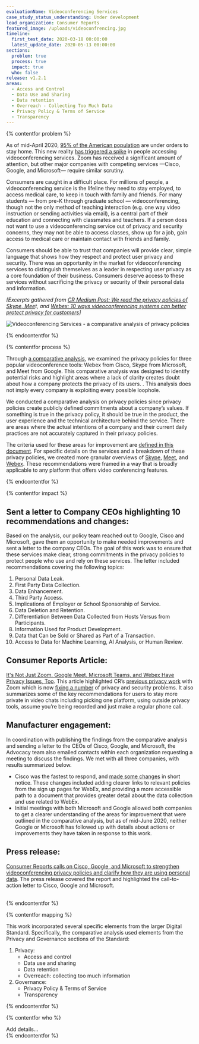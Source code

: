 ```yaml
---
evaluationName: Videoconferencing Services
case_study_status_understanding: Under development
lead_organization: Consumer Reports
featured_image: /uploads/videoconfrencing.jpg
timeline:
  first_test_date: 2020-03-18 00:00:00
  latest_update_date: 2020-05-13 00:00:00
sections:
  problem: true
  process: true
  impact: true
  who: false
release: v1.2.1
areas:
  - Access and Control
  - Data Use and Sharing
  - Data retention
  - Overreach - Collecting Too Much Data
  - Privacy Policy & Terms of Service
  - Transparency
---
```


{% contentfor problem %}
<div class="editable mt-3">
<p>As of mid-April 2020, <a target="_blank" rel="noopener"
href="https://www.nytimes.com/interactive/2020/us/coronavirus-stay-at-home-order.html">95%
of the American population</a> are under orders to stay home. This new
reality <a target="_blank" rel="noopener"
href="https://www.appannie.com/en/insights/market-data/video-conferencing-apps-surge-coronavirus/">has
triggered a spike</a> in people accessing videoconferencing services. Zoom
has received a significant amount of attention, but other major companies
with competing services &mdash;Cisco, Google, and Microsoft&mdash; require
similar scrutiny.</p><p>Consumers are caught in a difficult place. For
millions of people, a videoconferencing service is the lifeline they need to
stay employed, to access medical care, to keep in touch with family and
friends. For many students &mdash; from pre-K through graduate school
&mdash; videoconferencing, though not the only method of teaching
interaction (e.g. one way video instruction or sending activities via
email), is a central part of their education and connecting with classmates
and teachers. If a person does not want to use a videoconferencing service
out of privacy and security concerns, they may not be able to access
classes, show up for a job, gain access to medical care or maintain contact
with friends and family.</p><p>Consumers should be able to trust that
companies will provide clear, simple language that shows how they respect
and protect user privacy and security. There was an opportunity in the
market for videoconferencing services to distinguish themselves as a leader
in respecting user privacy as a core foundation of their business. Consumers
deserve access to these services without sacrificing the privacy or security
of their personal data and information.&nbsp;</p><p><em>[Excerpts gathered
from <a target="_blank" rel="noopener"
href="https://medium.com/cr-digital-lab/skype-meet-webex-videoconference-privacy-845bc8360fd3">CR
Medium Post: We read the privacy policies of Skype, Mee</a>t, and <a
target="_blank" rel="noopener"
href="https://medium.com/cr-digital-lab/skype-meet-webex-videoconference-privacy-845bc8360fd3">Webex:
10 ways videoconferencing systems can better protect privacy for
customers</a>]</em></p>
<p>
<img src="/uploads/mapping-01-inline.png" alt="Videoconferencing Services - a comparative analysis of privacy policies"/>
</p>
</div>
{% endcontentfor %}

{% contentfor process %}
<div class="editable mt-3">
<p>Through <a target="_blank" rel="noopener"
href="https://medium.com/cr-digital-lab/skype-meet-webex-videoconference-privacy-845bc8360fd3">a
comparative analysis</a>, we examined the privacy policies for three popular
videoconference tools: Webex from Cisco, Skype from Microsoft, and Meet from
Google. This comparative analysis was designed to identify potential risks
and highlight areas where a lack of clarity creates doubt about how a
company protects the privacy of its users. . This analysis does not imply
every company is exploiting every possible loophole.&nbsp;</p><p>We
conducted a comparative analysis on privacy policies since privacy policies
create publicly defined commitments about a company&rsquo;s values. If
something is true in the privacy policy, it should be true in the product,
the user experience and the technical architecture behind the service. There
are areas where the actual intentions of a company and their current daily
practices are not accurately captured in their privacy policies.</p><p>The
criteria used for these areas for improvement are <a target="_blank"
rel="noopener"
href="https://medium.com/cr-digital-lab/comparative-analysis-rubric-2d999ed0fa69">defined
in this document</a>. For specific details on the services and a breakdown
of these privacy policies, we created more granular overviews of <a
target="_blank" rel="noopener"
href="https://medium.com/cr-digital-lab/skype-teams-microsoft-policy-review-299bd1403c4b">Skype</a>,
<a target="_blank" rel="noopener"
href="https://medium.com/cr-digital-lab/meet-duo-hangout-google-policy-review-deae151cd773">Meet</a>,
and <a target="_blank" rel="noopener"
href="https://medium.com/cr-digital-lab/webex-cisco-policy-review-3608a1eafddf">Webex</a>.
These recommendations were framed in a way that is broadly applicable to any
platform that offers video conferencing features.&nbsp;</p>
</div>
{% endcontentfor %}

{% contentfor impact %}
<div class="editable mt-3">
<h2>Sent a letter to Company CEOs highlighting 10 recommendations and
changes:</h2><p>Based on the analysis, our policy team reached out to
Google, Cisco and Microsoft, gave them an opportunity to make needed
improvements and sent a letter to the company CEOs. The goal of this work
was to ensure that these services make clear, strong commitments in the
privacy policies to protect people who use and rely on these services. The
letter included recommendations covering the following
topics:&nbsp;</p><ol><li>Personal Data Leak.</li><li>First Party Data
Collection.</li><li>Data Enhancement.</li><li>Third Party
Access.</li><li>Implications of Employer or School Sponsorship of
Service.</li><li>Data Deletion and Retention.</li><li>Differentiation
Between Data Collected from Hosts Versus from
Participants.</li><li>Information Used for Product Development.</li><li>Data
that Can be Sold or Shared as Part of a Transaction.</li><li>Access to Data
for Machine Learning, AI Analysis, or Human Review.</li></ol><h2>Consumer
Reports Article:</h2><p><a target="_blank" rel="noopener"
href="https://www.consumerreports.org/video-conferencing-services/videoconferencing-privacy-issues-google-microsoft-webex/">It's
Not Just Zoom. Google Meet, Microsoft Teams, and Webex Have Privacy Issues,
Too</a>. This article highlighted CR&rsquo;s <a target="_blank"
rel="noopener"
href="https://www.consumerreports.org/video-conferencing-services/zoom-teleconferencing-privacy-concerns/">previous
privacy work</a> with Zoom which is now <a target="_blank" rel="noopener"
href="https://www.consumerreports.org/video-conferencing-services/zoom-updates-user-privacy-security/">fixing
a number</a> of privacy and security problems. It also summarizes some of
the key recommendations for users to stay more private in video chats
including picking one platform, using outside privacy tools, assume
you&rsquo;re being recorded and just make a regular phone
call.</p><h2>Manufacturer engagement:&nbsp;</h2><p>In coordination with
publishing the findings from the comparative analysis and sending a letter
to the CEOs of Cisco, Google, and Microsoft, the Advocacy team also emailed
contacts within each organization requesting a meeting to discuss the
findings. We met with all three companies, with results summarized
below.</p><ul><li>Cisco was the fastest to respond, and <a target="_blank"
rel="noopener"
href="https://www.consumerreports.org/video-conferencing-services/cisco-clarifies-privacy-policy-for-webex-videoconferencing/">made
some changes</a> in short notice. These changes included adding clearer
links to relevant policies from the sign up pages for WebEx, and providing a
more accessible path to a document that provides greater detail about the
data collection and use related to WebEx.</li><li>Initial meetings with both
Microsoft and Google allowed both companies to get a clearer understanding
of the areas for improvement that were outlined in the comparative analysis,
but as of mid-June 2020, neither Google or Microsoft has followed up with
details about actions or improvements they have taken in response to this
work.</li></ul><h2>Press release:</h2><p><a target="_blank" rel="noopener"
href="https://advocacy.consumerreports.org/press_release/consumer-reports-calls-on-cisco-google-and-microsoft-to-strengthen-privacy-policies-and-clarify-how-they-are-using-personal-data/">Consumer
Reports calls on Cisco, Google, and Microsoft to strengthen
videoconferencing privacy policies and clarify how they are using personal
data</a>. The press release covered the report and highlighted the
call-to-action letter to Cisco, Google and Microsoft.<br />&nbsp;</p>
</div>
{% endcontentfor %}

{% contentfor mapping %}
<div class="editable mt-3">
<p>This work incorporated several specific elements from the larger Digital
Standard. Specifically, the comparative analysis used elements from the
Privacy and Governance sections of the
Standard:</p><ol><li>Privacy:<ul><li>Access and control</li><li>Data use and
sharing</li><li>Data retention</li><li>Overreach: collecting too much
information</li></ul></li><li>Governance:<ul><li>Privacy Policy &amp; Terms
of Service</li><li>Transparency</li></ul></li></ol>
</div>
{% endcontentfor %}

{% contentfor who %}
<div class="editable mt-3">
Add details...
</div>
{% endcontentfor %}

